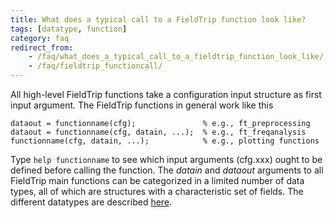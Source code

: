 ```yaml
---
title: What does a typical call to a FieldTrip function look like?
tags: [datatype, function]
category: faq
redirect_from:
    - /faq/what_does_a_typical_call_to_a_fieldtrip_function_look_like/
    - /faq/fieldtrip_functioncall/
---
```


All high-level FieldTrip functions take a configuration input structure as first input argument. The FieldTrip functions in general work like this

    dataout = functionname(cfg);               % e.g., ft_preprocessing
    dataout = functionname(cfg, datain, ...);  % e.g., ft_freqanalysis
    functionname(cfg, datain, ...);            % e.g., plotting functions

Type `help functionname` to see which input arguments (cfg.xxx) ought to be defined before calling the function. The _datain_ and _dataout_ arguments to all FieldTrip main functions can be categorized in a limited number of data types, all of which are structures with a characteristic set of fields. The different datatypes are described [here](/faq/development/datatype).
